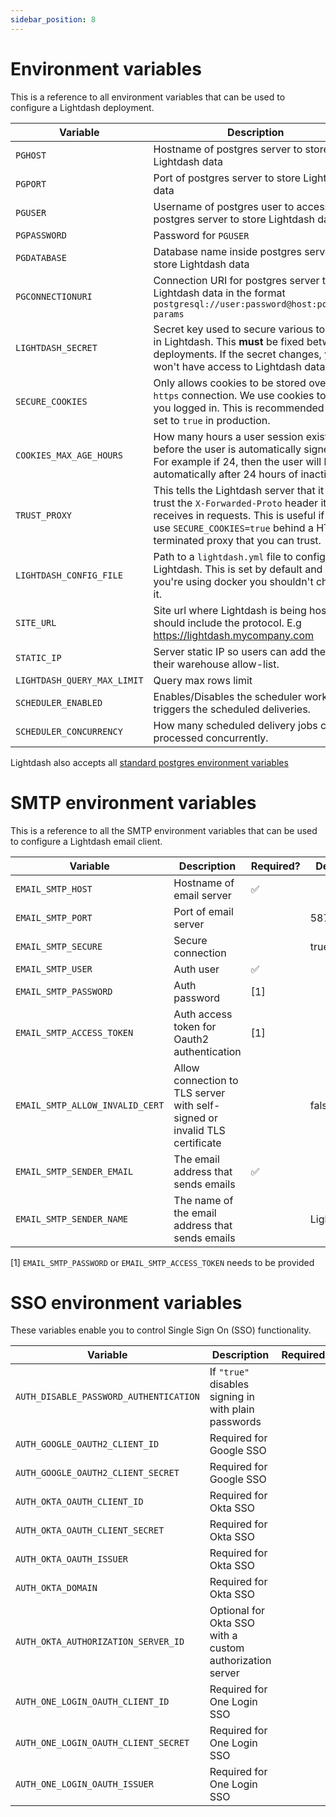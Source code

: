 ```yaml
---
sidebar_position: 8
---
```


# Environment variables

This is a reference to all environment variables that can be used to configure a Lightdash deployment.

| Variable                    | Description                                                                                                                                                                                                   | Required? | Default                                                         |
|-----------------------------|---------------------------------------------------------------------------------------------------------------------------------------------------------------------------------------------------------------|-----------|-----------------------------------------------------------------|
| `PGHOST`                    | Hostname of postgres server to store Lightdash data                                                                                                                                                           | ✅         |                                                                 |
| `PGPORT`                    | Port of postgres server to store Lightdash data                                                                                                                                                               | ✅         |                                                                 |
| `PGUSER`                    | Username of postgres user to access postgres server to store Lightdash data                                                                                                                                   | ✅         |                                                                 |
| `PGPASSWORD`                | Password for `PGUSER`                                                                                                                                                                                         | ✅         |                                                                 |
| `PGDATABASE`                | Database name inside postgres server to store Lightdash data                                                                                                                                                  | ✅         |                                                                 |
| `PGCONNECTIONURI`           | Connection URI for postgres server to store Lightdash data in the format `postgresql://user:password@host:port/db?params`                                                                                     |           | This is an alternative to providing the previous `PG` variables |
| `LIGHTDASH_SECRET`          | Secret key used to secure various tokens in Lightdash. This **must** be fixed between deployments. If the secret changes, you won't have access to Lightdash data.                                            | ✅         |                                                                 |
| `SECURE_COOKIES`            | Only allows cookies to be stored over a `https` connection. We use cookies to keep you logged in. This is recommended to be set to `true` in production.                                                      |           | `false`                                                         |
| `COOKIES_MAX_AGE_HOURS`     | How many hours a user session exists before the user is automatically signed out. For example if 24, then the user will be automatically after 24 hours of inactivity.                                        |
| `TRUST_PROXY`               | This tells the Lightdash server that it can trust the `X-Forwarded-Proto` header it receives in requests. This is useful if you use `SECURE_COOKIES=true` behind a HTTPS terminated proxy that you can trust. |           | `false`                                                         |
| `LIGHTDASH_CONFIG_FILE`     | Path to a `lightdash.yml` file to configure Lightdash. This is set by default and if you're using docker you shouldn't change it.                                                                             |           |                                                                 |
| `SITE_URL`                  | Site url where Lightdash is being hosted. It should include the protocol. E.g https://lightdash.mycompany.com                                                                                                 |           | `http://localhost:8080`                                         |
| `STATIC_IP`                 | Server static IP so users can add the IP to their warehouse allow-list.                                                                                                                                       |           | `http://localhost:8080`                                         |
| `LIGHTDASH_QUERY_MAX_LIMIT` | Query max rows limit                                                                                                                                                                                          |           | `5000`                                                          |                                                           |
| `SCHEDULER_ENABLED`         | Enables/Disables the scheduler worker that triggers the scheduled deliveries.                                                                                                                                 |           | `true`                                                          |
| `SCHEDULER_CONCURRENCY`     | How many scheduled delivery jobs can be processed concurrently.                                                                                                                                               |           | `1`                                                             |

Lightdash also accepts all [standard postgres environment variables](https://www.postgresql.org/docs/9.3/libpq-envars.html)

# SMTP environment variables

This is a reference to all the SMTP environment variables that can be used to configure a Lightdash email client.

| Variable | Description | Required? | Default |
|----------|-------------|-----------|---------|
|`EMAIL_SMTP_HOST`| Hostname of email server | ✅ | |
|`EMAIL_SMTP_PORT` | Port of email server | | 587 |
|`EMAIL_SMTP_SECURE` | Secure connection | | true |
|`EMAIL_SMTP_USER` | Auth user | ✅ | |
|`EMAIL_SMTP_PASSWORD` | Auth password | [1] | |
|`EMAIL_SMTP_ACCESS_TOKEN` | Auth access token for Oauth2 authentication | [1] | |
|`EMAIL_SMTP_ALLOW_INVALID_CERT` | Allow connection to TLS server with self-signed or invalid TLS certificate | | false |
|`EMAIL_SMTP_SENDER_EMAIL` | The email address that sends emails | ✅ | |
|`EMAIL_SMTP_SENDER_NAME` | The name of the email address that sends emails | | Lightdash |

[1] `EMAIL_SMTP_PASSWORD` or `EMAIL_SMTP_ACCESS_TOKEN` needs to be provided

# SSO environment variables

These variables enable you to control Single Sign On (SSO) functionality.

| Variable                               | Description                                              | Required? | Default |
|----------------------------------------|----------------------------------------------------------|-----------|---------|
| `AUTH_DISABLE_PASSWORD_AUTHENTICATION` | If `"true"` disables signing in with plain passwords     |           | false   |
| `AUTH_GOOGLE_OAUTH2_CLIENT_ID`         | Required for Google SSO                                  |           |         |
| `AUTH_GOOGLE_OAUTH2_CLIENT_SECRET`     | Required for Google SSO                                  |           |         |
| `AUTH_OKTA_OAUTH_CLIENT_ID`            | Required for Okta SSO                                    |           |         |
| `AUTH_OKTA_OAUTH_CLIENT_SECRET`        | Required for Okta SSO                                    |           |         |
| `AUTH_OKTA_OAUTH_ISSUER`               | Required for Okta SSO                                    |           |         |
| `AUTH_OKTA_DOMAIN`                     | Required for Okta SSO                                    |           |         |
| `AUTH_OKTA_AUTHORIZATION_SERVER_ID`    | Optional for Okta SSO with a custom authorization server |           |         |
| `AUTH_ONE_LOGIN_OAUTH_CLIENT_ID`       | Required for One Login SSO                               |           |         |
| `AUTH_ONE_LOGIN_OAUTH_CLIENT_SECRET`   | Required for One Login SSO                               |           |         |
| `AUTH_ONE_LOGIN_OAUTH_ISSUER`          | Required for One Login SSO                               |           |         |
